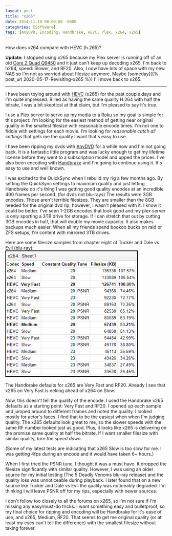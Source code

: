 ```yaml
---
layout: post
title: "x265"
date: 2014-11-18 08:00:00 -0600
categories: [Software]
tags: [AnyDVD, Encoding, Handbrake, HEVC, Plex, x264, x265]
---
```


How does x264 compare with HEVC (h.265)?

**Update:** I stopped using x265 because my Plex server is running off of an old [Core 2 Quad Q9450](https://ark.intel.com/content/www/us/en/ark/products/33923/intel-core-2-quad-processor-q9450-12m-cache-2-66-ghz-1333-mhz-fsb.html) and it just can't keep up decoding x265. I'm back to h264, speed: Slower, and RF20. Also, I now have lots of space with my new NAS so I'm not as worried about filesize anymore. Maybe [someday]({% post_url 2020-05-17-Revisiting-x265 %}) I'll move back to x265.

---

I have been toying around with [HEVC](https://infogalactic.com/info/High_Efficiency_Video_Coding) (x265) for the past couple days and I'm quite impressed. Billed as having the same quality H.264 with half the bitrate, I was a bit skeptical at that claim, but I'm pleased to say it's true.

I use a [Plex](http://plex.tv/) server to serve up my media to a [Roku](https://www.roku.com/) so my goal is simple for this project: I'm looking for the easiest method of getting near original quality in the smallest filesize with reasonable encode times. I'm not one to fiddle with settings for each movie. I'm looking for *reasonable catch all settings* that gets me the quality I want that's easy to use.

I have been ripping my dvds with [AnyDVD](http://www.slysoft.com/en/anydvd.html) for a while now and I'm not going back. It is a fantastic little program and was lucky enough to get my lifetime license before they went to a subscription model and upped the prices. I've also been encoding with [Handbrake](https://handbrake.fr/) and I'm going to continue using it. It's easy to use and well known.

I was excited to the QuickSync when I rebuild my rig a few months ago. By setting the QuickSync settings to maximum quality and just letting Handbrake do it's thing I was getting good quality encodes at an incredible 400 frames per second. (for dvds not blu-rays) The results were 3GB encodes. Those aren't terrible filesizes. They are smaller than the 8GB needed for the original dvd rip; however, I wasn't pleased with it. I know it could be better. I've seen 1-2GB encodes that look good and my plex server is only sporting a 3TB drive for storage. If I can stretch that out by cutting 3GB encodes in half, that will double my movie capacity. It also makes backups much easier. When all my friends spend bookoo bucks on raid or ZFS setups, I'm content with mirrored 3TB drives.

Here are some filesize samples from chapter eight of Tucker and Dale vs Evil (blu-ray):
![pic](/assets/2014/11/x265-spreadsheet.png)

The Handbrake defaults for x265 are Very Fast and RF20. Already I see that x265 on Very Fast is eeking ahead of x264 on Slow.

Now, this doesn't tell the quality of the encode. I used the Handbrake x265 defaults as a starting point: Very Fast and RF20. I opened up each sample and jumped around to different frames and noted the quality. I looked mostly for actor's faces. I find that to be the easiest when when I'm judging quality. The x265 defaults look great to me, so the slower speeds with the same RF number looked just as good. Plus, it looks like x265 is delivering on the promise same quality at half the bitrate. If I want smaller filesize with similar quality, *turn the speed down*.

(Some of my latest tests are indicating that x265 Slow is too slow for me. I was getting 4fps during an encode and it would have taken 6+ hours.)

When I first tried the PSNR tune, I thought it was a must have. It dropped the filesize significantly with similar quality. However, I was using an older source for my initial testing (The 5 Deadly Venoms blu-ray release) and the quality loss was unnoticeable during playback. I later found that on a new source like Tucker and Dale vs Evil the quality was noticeably degraded. I'm thinking I will leave PSNR off for my rips, especially with newer sources.

I don't follow too closely to all the forums on x265, so I'm not sure if I'm missing any easy/must-do tricks. I want something easy and bulletproof, so my final choice for ripping and encoding will be Handbrake for it's ease of use, and x265, Medium, RF20. That seems to get me original quality (or at least my eyes can't tell the difference) with the smallest filesize without taking forever.
